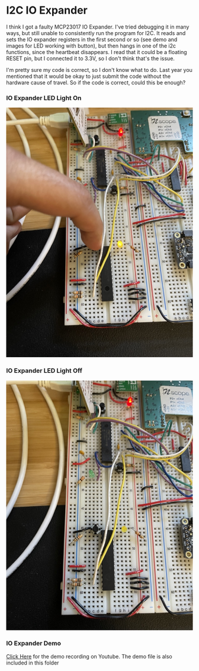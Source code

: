 # I2C IO Expander

I think I got a faulty MCP23017 IO Expander. I've tried debugging it in many ways, but still unable to consistently run the program for I2C. 
It reads and sets the IO expander registers in the first second or so (see demo and images for LED working with button), but then hangs in one of the i2c functions, 
since the heartbeat disappears. I read that it could be a floating RESET pin, but I connected it to 3.3V, so I don't think that's the issue. 

I'm pretty sure my code is correct, so I don't know what to do. Last year you mentioned that it would be okay to just submit the code 
without the hardware cause of travel. So if the code is correct, could this be enough? 

### IO Expander LED Light On
![Yellow LED is ON when IO Expander Button is Pressed](https://github.com/mmamyrov/ME433/blob/master/HW8/i2c%20Circuit%20On.jpeg)

### IO Expander LED Light Off
![Yellow led is off when io expander button is not pressed](https://github.com/mmamyrov/ME433/blob/master/HW8/i2c%20Circuit%20Off.jpeg)

### IO Expander Demo
[Click Here](https://youtube.com/shorts/wFuQEU7iYzI?feature=share) for the demo recording on Youtube. The demo file is also included in this folder
